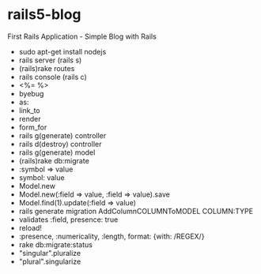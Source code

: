 # rails5-blog
First Rails Application - Simple Blog with Rails
* sudo apt-get install nodejs
* rails server (rails s)
* (rails)rake routes
* rails console (rails c)
* <%= %>
* byebug
* as:
* link_to
* render
* form_for
* rails g(generate) controller
* rails d(destroy) controller
* rails g(generate) model
* (rails)rake db:migrate
* :symbol => value
* symbol: value
* Model.new
* Model.new(:field => value, :field => value).save
* Model.find(1).update(:field => value)
* rails generate migration AddColumnCOLUMNToMODEL COLUMN:TYPE
* validates :field, presence: true
* reload!
* :presence, :numericality, :length, format: {with: /REGEX/}
* rake db:migrate:status
* "singular".pluralize
* "plural".singularize
